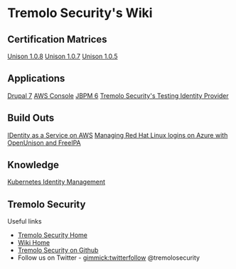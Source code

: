 Tremolo Security's Wiki
=====================

## Certification Matrices
[Unison 1.0.8](#!UnisonMatrix108.md)
[Unison 1.0.7](#!UnisonMatrix107.md)
[Unison 1.0.5](#!UnisonMatrix105.md)



## Applications
[Drupal 7](#!drupal7.md)
[AWS Console](#!awsconsole.md)
[JBPM 6](#!jbpm6.md)
[Tremolo Security's Testing Identity Provider](#!TestingIdP.md)

## Build Outs
[IDentity as a Service on AWS](#!aws.md)
[Managing Red Hat Linux logins on Azure with OpenUnison and FreeIPA](#!azure.md)

## Knowledge
[Kubernetes Identity Management](#!kubernetes.md)

Tremolo Security
----------------
Useful links

* [Tremolo Security Home](https://www.tremolosecurity.com/)
* [Wiki Home](https://www.tremolosecurity.com/wiki/#!index.md)
* [Tremolo Security on Github](https://www.github.com/tremolosecurity/)
* Follow us on Twitter - [gimmick:twitterfollow](tremolosecurity) @tremolosecurity
